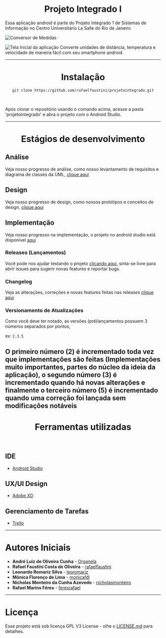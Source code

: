 <h1 class="unchanged rich-diff-level-one" align="center"> Projeto Integrado I </h1>

Essa aplicação android é parte do Projeto Integrado 1 de Sistemas de Informação no Centro Universitário La Salle do Rio de Janeiro

![Conversor de Medidas](https://i.imgur.com/fq8QUtX.png)

![Tela Inicial da aplicação](https://i.imgur.com/YilS87j.png)
Converte unidades de distância, temperatura e velocidade de maneira fácil com seu smartphone android.

---
<h1 class="unchanged rich-diff-level-one" align="center"> Instalação </h1>

<p align="center"> <code>git clone https://github.com/rafaelfaustini/projetointegrado.git</code> </p><br>
<p class="justify">Após clonar o repositório usando o comando acima, acesse a pasta 'projetointegrado' e abra o projeto com o Android Studio.

---
<h1 class="unchanged rich-diff-level-one" align="center"> Estágios de desenvolvimento </h1>

## Análise
Veja nosso progresso de análise, como nosso levantamento de requisitos e diagrama de classes da UML, [clique aqui](https://github.com/rafaelfaustini/projetointegrado/tree/master/Análise%20%26%20Modelagem)

## Design
Veja nosso progresso de design, como nossos protótipos e conceitos de design, [clique aqui](https://github.com/rafaelfaustini/projetointegrado/tree/master/Prototipagem%20UI%20%26%20UX)

## Implementação
Veja nosso progresso na implementação, o projeto no android studio está disponível [aqui](https://github.com/rafaelfaustini/projetointegrado/tree/master/ConversorMedidas)

### Releases (Lançamentos)
Você pode nos ajudar testando o projeto [clicando aqui](https://github.com/rafaelfaustini/projetointegrado/releases), sinta-se livre para abrir issues para sugerir novas features e reportar bugs.

### Changelog
Veja as alterações, correções e novas features feitas nas releases [clique aqui](changelog.md)

### Versionamento de Atualizações
Como você deve ter notado, as versões (pré)lançamentos possuem 3 números separados por pontos,

ex: <code>2.3.5</code>

O primeiro número (2) é incrementado toda vez que implementações são feitas (Implementações muito importantes, partes do núcleo da ideia da aplicação), o segundo número (3) é incrementado quando há novas alterações e finalmente o terceiro número (5) é incrementado quando uma correção foi lançada sem modificações notáveis
---
<h1 class="unchanged rich-diff-level-one" align="center"> Ferramentas utilizadas </h1><br>

## IDE

* [Android Studio](https://developer.android.com/studio/?hl=pt-br)

## UX/UI Design

* [Adobe XD](https://www.adobe.com/br/products/xd.html)

## Gerenciamento de Tarefas

* [Trello](https://trello.com)
---

# Autores Iniciais
* **André Luiz de Oliveira Cunha**  - [Organela](https://github.com/Organela)
* **Rafael Faustini Costa de Oliveira**  - [rafaelfaustini](https://github.com/rafaelfaustini)
* **Leonardo Romariz Silva**  - [leoromariz](https://github.com/leoromariz)
* **Mônica Florenço de Lima**  - [monicafdl](https://github.com/monicafdl)
* **Nicholas Monteiro da Cunha Azevedo**  - [nicholasmonteiro](https://github.com/nicholasmonteiro)
* **Rafael Marins Féres**  - [feresrafael](https://github.com/feresrafael)
---
# Licença
Esse projeto está sob licença GPL V3 License - olhe o [LICENSE.md](LICENSE.md) para detalhes.
